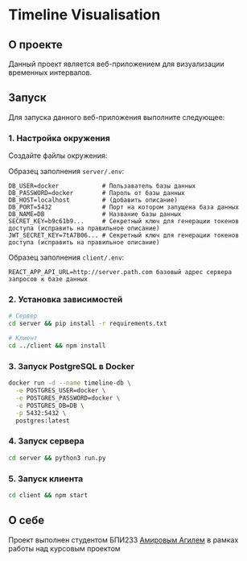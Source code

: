 # Timeline Visualisation

## О проекте

Данный проект является веб-приложением для визуализации временных интервалов. 

## Запуск
Для запуска данного веб-приложения выполните следующее:

### 1. Настройка окружения

Создайте файлы окружения:

Образец заполнения `server/.env`:
```
DB_USER=docker            # Пользаватель базы данных
DB_PASSWORD=docker        # Пароль от базы данных
DB_HOST=localhost         # (добавить описание)
DB_PORT=5432              # Порт на котором запущена база данных
DB_NAME=DB                # Название базы данных
SECRET_KEY=b9c61b9...     # Секретный ключ для генерации токенов доступа (исправить на правильное описание)
JWT_SECRET_KEY=7tA7B06... # Секретный ключ для генерации токенов доступа (исправить на правильное описание)
```

Образец заполнения `client/.env`:
```
REACT_APP_API_URL=http://server.path.com базовый адрес сервера запросов к базе данных
```

### 2. Установка зависимостей
```bash
# Сервер
cd server && pip install -r requirements.txt

# Клиент
cd ../client && npm install
```

### 3. Запуск PostgreSQL в Docker
```bash
docker run -d --name timeline-db \
  -e POSTGRES_USER=docker \
  -e POSTGRES_PASSWORD=docker \
  -e POSTGRES_DB=DB \
  -p 5432:5432 \
  postgres:latest
```
### 4. Запуск сервера
```bash
cd server && python3 run.py
```

### 5. Запуск клиента
```bash
cd client && npm start
```

## О себе

Проект выполнен студентом БПИ233 [Амировым Агилем](https://t.me/amirovagil) в рамках работы над курсовым проектом
